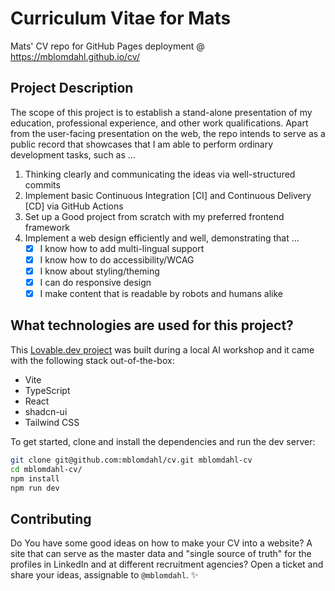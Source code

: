 # Curriculum Vitae for Mats

Mats' CV repo for GitHub Pages deployment @ https://mblomdahl.github.io/cv/

## Project Description

The scope of this project is to establish a stand-alone presentation of my education, professional
experience, and other work qualifications. Apart from the user-facing presentation on the web,
the repo intends to serve as a public record that showcases that I am able to perform ordinary
development tasks, such as ...

1. Thinking clearly and communicating the ideas via well-structured commits
2. Implement basic Continuous Integration [CI] and Continuous Delivery [CD] via GitHub Actions
3. Set up a Good project from scratch with my preferred frontend framework
4. Implement a web design efficiently and well, demonstrating that ...
   - [x] I know how to add multi-lingual support
   - [x] I know how to do accessibility/WCAG
   - [x] I know about styling/theming
   - [x] I can do responsive design
   - [x] I make content that is readable by robots and humans alike

## What technologies are used for this project?

This [Lovable.dev project](https://lovable.dev/projects/9e6c8378-087d-49e0-a6d8-e412c8390beb) was built during a local AI workshop and it came with the following stack out-of-the-box:

- Vite
- TypeScript
- React
- shadcn-ui
- Tailwind CSS

To get started, clone and install the dependencies and run the dev server:

```sh
git clone git@github.com:mblomdahl/cv.git mblomdahl-cv
cd mblomdahl-cv/
npm install
npm run dev
```

## Contributing

Do You have some good ideas on how to make your CV into a website? A site that can serve as
the master data and "single source of truth" for the profiles in LinkedIn and at different
recruitment agencies? Open a ticket and share your ideas, assignable to `@mblomdahl`. ✨
